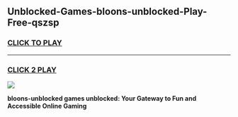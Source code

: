 
## Unblocked-Games-bloons-unblocked-Play-Free-qszsp
<h3>
<a href="https://premium76.site?title=bloons-unblocked&ref=20M">CLICK TO PLAY</a></h3>
<hr>

<h3>
<a href="https://premium76.site?title=bloons-unblocked&ref=20M">CLICK 2 PLAY</a>
  
</h3>

<a href="https://premium76.site?title=bloons-unblocked&ref=19M"><img src="https://clearcache.store/games.png"></a>


**bloons-unblocked games unblocked: Your Gateway to Fun and Accessible Online Gaming**
